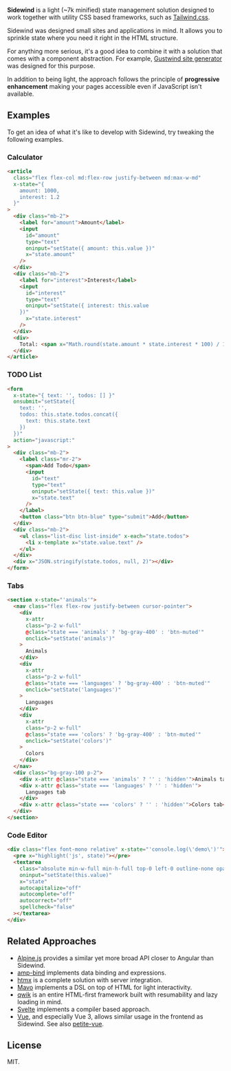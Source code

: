 **Sidewind** is a light (~7k minified) state management solution designed to work together with utility CSS based frameworks, such as [Tailwind.css](https://tailwindcss.com).

Sidewind was designed small sites and applications in mind. It allows you to sprinkle state where you need it right in the HTML structure.

For anything more serious, it's a good idea to combine it with a solution that comes with a component abstraction. For example, [Gustwind site generator](https://gustwind.js.org/) was designed for this purpose.

In addition to being light, the approach follows the principle of **progressive enhancement** making your pages accessible even if JavaScript isn't available.

## Examples

To get an idea of what it's like to develop with Sidewind, try tweaking the following examples.

### Calculator

```html
<article
  class="flex flex-col md:flex-row justify-between md:max-w-md"
  x-state="{
    amount: 1000,
    interest: 1.2
  }"
>
  <div class="mb-2">
    <label for="amount">Amount</label>
    <input
      id="amount"
      type="text"
      oninput="setState({ amount: this.value })"
      x="state.amount"
    />
  </div>
  <div class="mb-2">
    <label for="interest">Interest</label>
    <input
      id="interest"
      type="text"
      oninput="setState({ interest: this.value
    })"
      x="state.interest"
    />
  </div>
  <div>
    Total: <span x="Math.round(state.amount * state.interest * 100) / 100" />
  </div>
</article>
```

### TODO List

```html
<form
  x-state="{ text: '', todos: [] }"
  onsubmit="setState({
    text: '',
    todos: this.state.todos.concat({
      text: this.state.text
    })
  })"
  action="javascript:"
>
  <div class="mb-2">
    <label class="mr-2">
      <span>Add Todo</span>
      <input
        id="text"
        type="text"
        oninput="setState({ text: this.value })"
        x="state.text"
      />
    </label>
    <button class="btn btn-blue" type="submit">Add</button>
  </div>
  <div class="mb-2">
    <ul class="list-disc list-inside" x-each="state.todos">
      <li x-template x="state.value.text" />
    </ul>
  </div>
  <div x="JSON.stringify(state.todos, null, 2)"></div>
</form>
```

### Tabs

```html
<section x-state="'animals'">
  <nav class="flex flex-row justify-between cursor-pointer">
    <div
      x-attr
      class="p-2 w-full"
      @class="state === 'animals' ? 'bg-gray-400' : 'btn-muted'"
      onclick="setState('animals')"
    >
      Animals
    </div>
    <div
      x-attr
      class="p-2 w-full"
      @class="state === 'languages' ? 'bg-gray-400' : 'btn-muted'"
      onclick="setState('languages')"
    >
      Languages
    </div>
    <div
      x-attr
      class="p-2 w-full"
      @class="state === 'colors' ? 'bg-gray-400' : 'btn-muted'"
      onclick="setState('colors')"
    >
      Colors
    </div>
  </nav>
  <div class="bg-gray-100 p-2">
    <div x-attr @class="state === 'animals' ? '' : 'hidden'">Animals tab</div>
    <div x-attr @class="state === 'languages' ? '' : 'hidden'">
      Languages tab
    </div>
    <div x-attr @class="state === 'colors' ? '' : 'hidden'">Colors tab</div>
  </div>
</section>
```

### Code Editor

```html
<div class="flex font-mono relative" x-state="'console.log(\'demo\')'">
  <pre x="highlight('js', state)"></pre>
  <textarea
    class="absolute min-w-full min-h-full top-0 left-0 outline-none opacity-50 bg-transparent whitespace-pre resize-none"
    oninput="setState(this.value)"
    x="state"
    autocapitalize="off"
    autocomplete="off"
    autocorrect="off"
    spellcheck="false"
  ></textarea>
</div>
```

## Related Approaches

- [Alpine.js](https://github.com/alpinejs/alpine) provides a similar yet more broad API closer to Angular than Sidewind.
- [amp-bind](https://amp.dev/documentation/components/amp-bind/) implements data binding and expressions.
- [htmx](https://htmx.org/) is a complete solution with server integration.
- [Mavo](https://mavo.io) implements a DSL on top of HTML for light interactivity.
- [qwik](https://github.com/BuilderIO/qwik) is an entire HTML-first framework built with resumability and lazy loading in mind.
- [Svelte](https://svelte.dev) implements a compiler based approach.
- [Vue](https://vuejs.org), and especially Vue 3, allows similar usage in the frontend as Sidewind. See also [petite-vue](https://github.com/vuejs/petite-vue).

## License

MIT.
